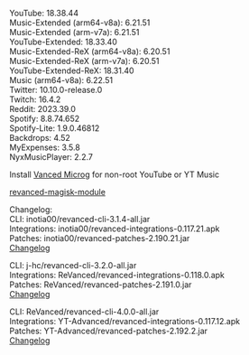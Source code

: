 YouTube: 18.38.44  
Music-Extended (arm64-v8a): 6.21.51  
Music-Extended (arm-v7a): 6.21.51  
YouTube-Extended: 18.33.40  
Music-Extended-ReX (arm64-v8a): 6.20.51  
Music-Extended-ReX (arm-v7a): 6.20.51  
YouTube-Extended-ReX: 18.31.40  
Music (arm64-v8a): 6.22.51  
Twitter: 10.10.0-release.0  
Twitch: 16.4.2  
Reddit: 2023.39.0  
Spotify: 8.8.74.652  
Spotify-Lite: 1.9.0.46812  
Backdrops: 4.52  
MyExpenses: 3.5.8  
NyxMusicPlayer: 2.2.7  

Install [Vanced Microg](https://github.com/TeamVanced/VancedMicroG/releases) for non-root YouTube or YT Music  

[revanced-magisk-module](https://github.com/j-hc/revanced-magisk-module)  

Changelog:  
CLI: inotia00/revanced-cli-3.1.4-all.jar  
Integrations: inotia00/revanced-integrations-0.117.21.apk  
Patches: inotia00/revanced-patches-2.190.21.jar  
[Changelog](https://github.com/inotia00/revanced-patches/releases/tag/v2.190.21)

CLI: j-hc/revanced-cli-3.2.0-all.jar  
Integrations: ReVanced/revanced-integrations-0.118.0.apk  
Patches: ReVanced/revanced-patches-2.191.0.jar  
[Changelog](https://github.com/ReVanced/revanced-patches/releases/tag/v2.191.0)

CLI: ReVanced/revanced-cli-4.0.0-all.jar  
Integrations: YT-Advanced/revanced-integrations-0.117.12.apk  
Patches: YT-Advanced/revanced-patches-2.192.2.jar  
[Changelog](https://github.com/YT-Advanced/ReX-patches/releases/tag/v2.192.2)  
